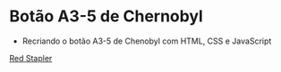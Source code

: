 # Botão A3-5 de Chernobyl

- Recriando o botão A3-5 de Chenobyl com HTML, CSS e JavaScript

[Red Stapler](https://www.youtube.com/watch?v=8fMUK50agCc&list=PLn-1oXF21q6IwN9F3qZF9-2yEpkAtjU9w&index=2)